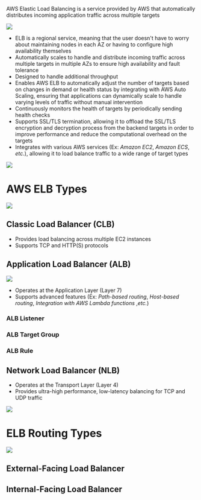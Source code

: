 AWS Elastic Load Balancing is a service provided by AWS that automatically distributes incoming application traffic across multiple targets 

![](https://github.com/JonmarCorpuz/SecondBrain/blob/main/Assets/ELB%20Example.PNG)

* ELB is a regional service, meaning that the user doesn't have to worry about maintaining nodes in each AZ or having to configure high availability themselves
* Automatically scales to handle and distribute incoming traffic across multiple targets in multiple AZs to ensure high availability and fault tolerance
* Designed to handle additional throughput 
* Enables AWS ELB to automatically adjust the number of targets based on changes in demand or health status by integrating with AWS Auto Scaling, ensuring that applications can dynamically scale to handle varying levels of traffic without manual intervention
* Continuously monitors the health of targets by periodically sending health checks
* Supports SSL/TLS termination, allowing it to offload the SSL/TLS encryption and decryption process from the backend targets in order to improve performance and reduce the computational overhead on the targets
* Integrates with various AWS services (Ex: *Amazon EC2*, *Amazon ECS*, *etc.*), allowing it to load balance traffic to a wide range of target types

![](https://github.com/JonmarCorpuz/SecondBrain/blob/main/Assets/Whitespace.png)

# AWS ELB Types

![](https://github.com/JonmarCorpuz/SecondBrain/blob/main/Assets/ELB%20Types.PNG)

## Classic Load Balancer (CLB)

* Provides load balancing across multiple EC2 instances
* Supports TCP and HTTP(S) protocols

## Application Load Balancer (ALB)

![](https://github.com/JonmarCorpuz/SecondBrain/blob/main/Assets/ALB%20Components.PNG)

* Operates at the Application Layer (Layer 7) 
* Supports advanced features (Ex: *Path-based routing*, *Host-based routing*, *Integration with AWS Lambda functions* ,*etc.*)

### ALB Listener

### ALB Target Group

### ALB Rule

## Network Load Balancer (NLB)

* Operates at the Transport Layer (Layer 4)
* Provides ultra-high performance, low-latency balancing for TCP and UDP traffic

![](https://github.com/JonmarCorpuz/SecondBrain/blob/main/Assets/Whitespace.png)

# ELB Routing Types

![](https://github.com/JonmarCorpuz/SecondBrain/blob/main/Assets/ELB%20Route%20Traffic%20Example.PNG)

## External-Facing Load Balancer

## Internal-Facing Load Balancer
